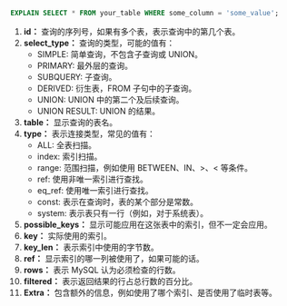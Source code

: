 
```sql
EXPLAIN SELECT * FROM your_table WHERE some_column = 'some_value';
```

1. **id：** 查询的序列号，如果有多个表，表示查询中的第几个表。
2. **select_type：** 查询的类型，可能的值有：
   - SIMPLE: 简单查询，不包含子查询或 UNION。
   - PRIMARY: 最外层的查询。
   - SUBQUERY: 子查询。
   - DERIVED: 衍生表，FROM 子句中的子查询。
   - UNION: UNION 中的第二个及后续查询。
   - UNION RESULT: UNION 的结果。
3. **table：** 显示查询的表名。
4. **type：** 表示连接类型，常见的值有：
   - ALL: 全表扫描。
   - index: 索引扫描。
   - range: 范围扫描，例如使用 BETWEEN、IN、>、< 等条件。
   - ref: 使用非唯一索引进行查找。
   - eq_ref: 使用唯一索引进行查找。
   - const: 表示在查询时，表的某个部分是常数。
   - system: 表示表只有一行（例如，对于系统表）。
6. **possible_keys：** 显示可能应用在这张表中的索引，但不一定会应用。
7. **key：** 实际使用的索引。
8. **key_len：** 表示索引中使用的字节数。
9. **ref：** 显示索引的哪一列被使用了，如果可能的话。
10. **rows：** 表示 MySQL 认为必须检查的行数。
11. **filtered：** 表示返回结果的行占总行数的百分比。
12. **Extra：** 包含额外的信息，例如使用了哪个索引、是否使用了临时表等。